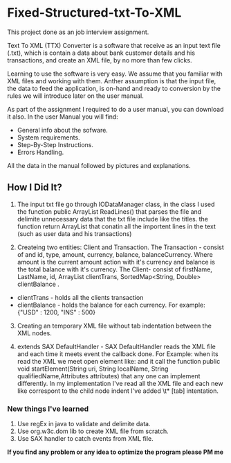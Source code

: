 # Fixed-Structured-txt-To-XML

This project done as an job interview assignment.

Text To XML (TTX) Converter is a software that receive as an input text file (.txt), which is contain a data about bank customer details and his transactions, and create an XML file, by no more than few clicks.

Learning to use the software is very easy. We assume that you familiar with XML files and working with them. Anther assumption is that the input file, the data to feed the application, is on-hand and ready to conversion by the rules we will introduce later on the user manual.

As part of the assignment I required to do a user manual, you can download it also. In the user Manual you will find:
  - General info about the sofware.
  - System requirements.
  - Step-By-Step Instructions.
  - Errors Handling.

All the data in the manual followed by pictures and explanations.

## How I Did It?
  
  1. The input txt file go through IODataManager class, in the class I used the function public ArrayList<String> ReadLines()
  that parses the file and delimite unnecessary data that the txt file include like the titles. the function return ArrayList<string> that conatin all the importent lines in the text (such as user data and his transactions)
  
  2. Createing two entities: Client and Transaction.
  The Transaction - consist of and id, type, amount, currency, balance, balanceCurrency. Where amount is the current amount action with it's currency and balance is the total balance with it's currency.
  The Client- consist of firstName, LastName, id, ArrayList<Transaction> clientTrans, SortedMap<String, Double> clientBalance .
  - clientTrans - holds all the clients transaction
  - clientBalance - holds the balance for each currency. For example: {"USD" : 1200, "INS" : 500}
  
  3. Creating an temporary XML file without tab indentation between the XML nodes.
  
  4. extends SAX DefaultHandler - SAX DefaultHandler reads the XML file and each time it meets event the callback done.
  For Example: when its read the XML we meet open element like: <element> and it call the function public void startElement(String uri, String localName, String qualifiedName,Attributes attributes) that any one can implement differently.
  In my implementation I've read all the XML file and each new like correspont to the child node indent I've added \\t* [tab] intentation.
  
  
  ### New things I've learned
  
 1. Use regEx in java to validate and delimite data.
 2. Use org.w3c.dom lib to create XML file from scratch.
 3. Use SAX handler to catch events from XML file.
 
 <strong> If you find any problem or any idea to optimize the program please PM me <strong/>
